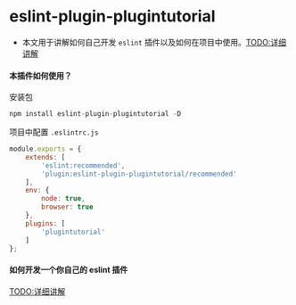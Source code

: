 # eslint-plugin-plugintutorial

- 本文用于讲解如何自己开发 `eslint` 插件以及如何在项目中使用。[TODO:详细讲解]()

#### 本插件如何使用？
安装包
```js
npm install eslint-plugin-plugintutorial -D
```

项目中配置
`.eslintrc.js`
```js
module.exports = {
    extends: [
        'eslint:recommended',
        'plugin:eslint-plugin-plugintutorial/recommended'
    ],
    env: {
        node: true,
        browser: true
    },
    plugins: [
        'plugintutorial'
    ]
};
```

#### 如何开发一个你自己的 eslint 插件

[TODO:详细讲解]()